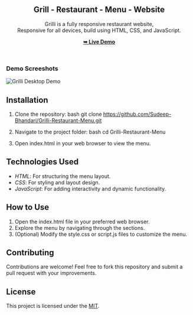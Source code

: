 <div align="center">
  <h2 align="center">Grill - Restaurant - Menu - Website</h2>

  Grilli is a fully responsive restaurant website, <br />Responsive for all devices, build using HTML, CSS, and JavaScript.

  <a href="http://127.0.0.1:5500/index.html"><strong>➥ Live Demo</strong></a>

</div>

<br />

### Demo Screeshots

![Grilli Desktop Demo](https://github.com/Sudeep-Bhandari/Grilli-Restaurant-Website/blob/main/grilli/readme-images/desktop.png "Desktop Demo")

## Installation

1. Clone the repository:
   bash
   git clone https://github.com/Sudeep-Bhandari/Grilli-Restaurant-Menu.git
   

2. Navigate to the project folder:
   bash
   cd Grilli-Restaurant-Menu
   

3. Open index.html in your web browser to view the menu.

## Technologies Used

- *HTML*: For structuring the menu layout.
- *CSS*: For styling and layout design.
- *JavaScript*: For adding interactivity and dynamic functionality.

## How to Use

1. Open the index.html file in your preferred web browser.
2. Explore the menu by navigating through the sections.
3. (Optional) Modify the style.css or script.js files to customize the menu.

## Contributing

Contributions are welcome! Feel free to fork this repository and submit a pull request with your improvements.

## License

This project is licensed under the [MIT](https://choosealicense.com/licenses/mit/).
